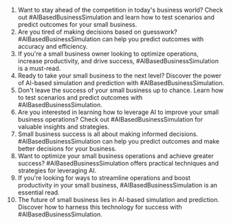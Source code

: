 1. Want to stay ahead of the competition in today's business world? Check out #AIBasedBusinessSimulation and learn how to test scenarios and predict outcomes for your small business.
2. Are you tired of making decisions based on guesswork? #AIBasedBusinessSimulation can help you predict outcomes with accuracy and efficiency.
3. If you're a small business owner looking to optimize operations, increase productivity, and drive success, #AIBasedBusinessSimulation is a must-read.
4. Ready to take your small business to the next level? Discover the power of AI-based simulation and prediction with #AIBasedBusinessSimulation.
5. Don't leave the success of your small business up to chance. Learn how to test scenarios and predict outcomes with #AIBasedBusinessSimulation.
6. Are you interested in learning how to leverage AI to improve your small business operations? Check out #AIBasedBusinessSimulation for valuable insights and strategies.
7. Small business success is all about making informed decisions. #AIBasedBusinessSimulation can help you predict outcomes and make better decisions for your business.
8. Want to optimize your small business operations and achieve greater success? #AIBasedBusinessSimulation offers practical techniques and strategies for leveraging AI.
9. If you're looking for ways to streamline operations and boost productivity in your small business, #AIBasedBusinessSimulation is an essential read.
10. The future of small business lies in AI-based simulation and prediction. Discover how to harness this technology for success with #AIBasedBusinessSimulation.

